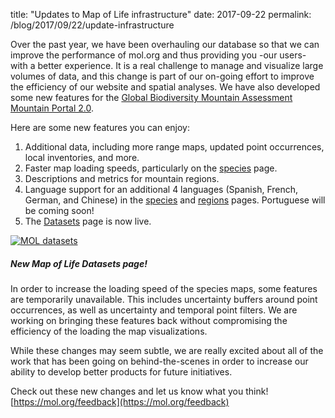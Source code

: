 title: "Updates to Map of Life infrastructure"
date: 2017-09-22
permalink: /blog/2017/09/22/update-infrastructure


Over the past year, we have been overhauling our database so that we can improve the performance of mol.org and thus providing 
you -our users- with a better experience. It is a real challenge to manage and visualize large volumes of data, and this change 
is part of our on-going effort to improve the efficiency of our website and spatial analyses. We have also developed some new features 
for the [Global Biodiversity Mountain Assessment Mountain Portal 2.0](http://www.mountainbiodiversity.org/explore).

Here are some new features you can enjoy:

1. Additional data, including more range maps, updated point occurrences, local inventories, and more.
2. Faster map loading speeds, particularly on the [species](http://mol.org/species) page.
3. Descriptions and metrics for mountain regions.
4. Language support for an additional 4 languages (Spanish, French, German, and Chinese) in the [species](http://mol.org/species) and [regions](http://mol.org/regions) pages. Portuguese will be coming soon!
5. The [Datasets](https://mol.org/datasets/) page is now live.


<div class="row padded">
    <div class="col-md-12 padded">
        <a href="https://mol.org/datasets"><img class="center-block" alt="MOL datasets" src="/assets/img/index/datasets_tile_types.jpg" /></a>
        <div class="caption centered"><h5><em>New Map of Life Datasets page!</em></h5></div>
    </div>
</div>


In order to increase the loading speed of the species maps, some features are temporarily unavailable. 
This includes uncertainty buffers around point occurrences, as well as uncertainty and temporal point filters. 
We are working on bringing these features back without compromising the efficiency of the loading the map visualizations.

While these changes may seem subtle, we are really excited about all of the work that has been going on behind-the-scenes 
in order to increase our ability to develop better products for future initiatives. 

Check out these new changes and let us know what you think! [https://mol.org/feedback](https://mol.org/feedback)

